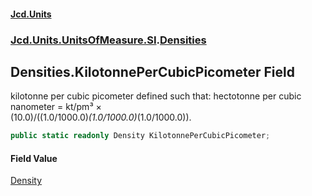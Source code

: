 #### [Jcd.Units](index.md 'index')
### [Jcd.Units.UnitsOfMeasure.SI](Jcd.Units.UnitsOfMeasure.SI.md 'Jcd.Units.UnitsOfMeasure.SI').[Densities](Densities.md 'Jcd.Units.UnitsOfMeasure.SI.Densities')

## Densities.KilotonnePerCubicPicometer Field

kilotonne per cubic picometer defined such that: hectotonne per cubic nanometer = kt/pm³ ×  
(10.0)/((1.0/1000.0)*(1.0/1000.0)*(1.0/1000.0)).

```csharp
public static readonly Density KilotonnePerCubicPicometer;
```

#### Field Value
[Density](Density.md 'Jcd.Units.UnitTypes.Density')